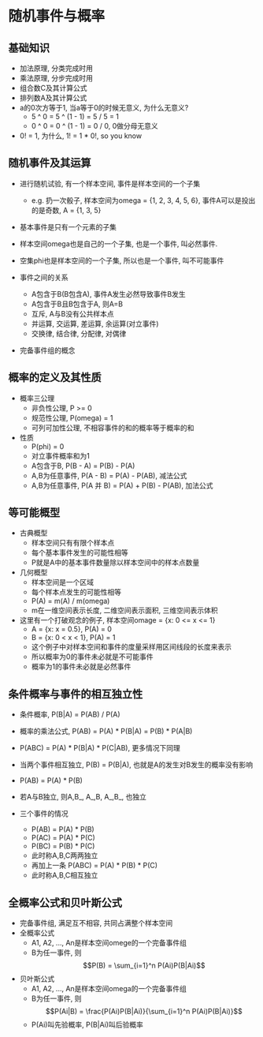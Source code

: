 随机事件与概率
===

## 基础知识
- 加法原理, 分类完成时用
- 乘法原理, 分步完成时用
- 组合数C及其计算公式
- 排列数A及其计算公式
- a的0次方等于1, 当a等于0的时候无意义, 为什么无意义?
    - 5 ^ 0 = 5 ^ (1 - 1) = 5 / 5 = 1
    - 0 ^ 0 = 0 ^ (1 - 1) = 0 / 0, 0做分母无意义
- 0! = 1, 为什么, 1! = 1 * 0!, so you know

## 随机事件及其运算
- 进行随机试验, 有一个样本空间, 事件是样本空间的一个子集
    - e.g. 扔一次骰子, 样本空间为omega = {1, 2, 3, 4, 5, 6}, 事件A可以是投出的是奇数, A = {1, 3, 5}
- 基本事件是只有一个元素的子集
- 样本空间omega也是自己的一个子集, 也是一个事件, 叫必然事件.
- 空集phi也是样本空间的一个子集, 所以也是一个事件, 叫不可能事件

- 事件之间的关系
    - A包含于B(B包含A), 事件A发生必然导致事件B发生
    - A包含于B且B包含于A, 则A=B
    - 互斥, A与B没有公共样本点
    - 并运算, 交运算, 差运算, 余运算(对立事件)
    - 交换律, 结合律, 分配律, 对偶律

- 完备事件组的概念

## 概率的定义及其性质
- 概率三公理
    - 非负性公理, P >= 0
    - 规范性公理, P(omega) = 1
    - 可列可加性公理, 不相容事件的和的概率等于概率的和
- 性质
    - P(phi) = 0
    - 对立事件概率和为1
    - A包含于B, P(B - A) = P(B) - P(A)
    - A,B为任意事件, P(A - B) = P(A) - P(AB), 减法公式
    - A,B为任意事件, P(A 并 B) = P(A) + P(B) - P(AB), 加法公式


## 等可能概型
- 古典概型
    - 样本空间只有有限个样本点
    - 每个基本事件发生的可能性相等
    - P就是A中的基本事件数量除以样本空间中的样本点数量
- 几何概型
    - 样本空间是一个区域
    - 每个样本点发生的可能性相等
    - P(A) = m(A) / m(omega)
    - m在一维空间表示长度, 二维空间表示面积, 三维空间表示体积
- 这里有一个打破观念的例子, 样本空间omage = {x: 0 <= x <= 1}
    - A = {x: x = 0.5}, P(A) = 0
    - B = {x: 0 < x < 1}, P(A) = 1
    - 这个例子中对样本空间和事件的度量采样用区间线段的长度来表示
    - 所以概率为0的事件未必就是不可能事件
    - 概率为1的事件未必就是必然事件

## 条件概率与事件的相互独立性
- 条件概率, P(B|A) = P(AB) / P(A)
- 概率的乘法公式, P(AB) = P(A) * P(B|A) = P(B) * P(A|B)
- P(ABC) = P(A) * P(B|A) * P(C|AB), 更多情况下同理

- 当两个事件相互独立, P(B) = P(B|A), 也就是A的发生对B发生的概率没有影响
- P(AB) = P(A) * P(B)
- 若A与B独立, 则A,B_, A_,B, A_,B_, 也独立
- 三个事件的情况
    - P(AB) = P(A) * P(B)
    - P(AC) = P(A) * P(C)
    - P(BC) = P(B) * P(C)
    - 此时称A,B,C两两独立
    - 再加上一条 P(ABC) = P(A) * P(B) * P(C)
    - 此时称A,B,C相互独立


## 全概率公式和贝叶斯公式
- 完备事件组, 满足互不相容, 共同占满整个样本空间
- 全概率公式
    - A1, A2, ..., An是样本空间omege的一个完备事件组
    - B为任一事件, 则
    $$P(B) = \sum_{i=1}^n P(Ai)P(B|Ai)$$
- 贝叶斯公式
    - A1, A2, ..., An是样本空间omega的一个完备事件组
    - B为任一事件, 则
    $$P(Ai|B) = \frac{P(Ai)P(B|Ai)}{\sum_{i=1}^n P(Ai)P(B|Ai)}$$
    - P(Ai)叫先验概率, P(B|Ai)叫后验概率